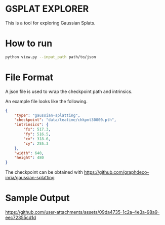 # GSPLAT EXPLORER

This is a tool for exploring Gaussian Splats.

# How to run

```bash
python view.py --input_path path/to/json
```

# File Format
A json file is used to wrap the checkpoint path and intrinsics.

An example file looks like the following.

```json
{
    "type": "gaussian-splatting",
    "checkpoint": "data/teatime/chkpnt30000.pth",
    "intrinsics": {
        "fx": 517.3,
        "fy": 516.5,
        "cx": 318.6,
        "cy": 255.3
    },
    "width": 640,
    "height": 480
}
```
The checkpoint can be obtained with https://github.com/graphdeco-inria/gaussian-splatting

# Sample Output


https://github.com/user-attachments/assets/09da4735-1c2a-4e3a-98a9-eec72355cd1d

